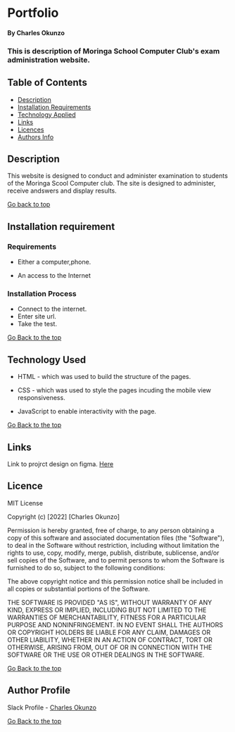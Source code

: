 # Portfolio
#### By Charles Okunzo
### This is description of Moringa School Computer Club's exam administration website.

## Table of Contents
+ [Description](#description)
+ [Installation Requirements](#installation)
+ [Technology Applied](#technology)
+ [Links](#links)
+ [Licences](#licences)
+ [Authors Info](#author) 
## Description
This website is designed to conduct and administer examination to students of the Moringa Scool Computer club. The site is designed to administer, receive andswers and display results.

[Go back to top](#portfolio)

## Installation requirement
### Requirements

* Either a computer,phone.

* An access to the Internet
### Installation Process
* Connect to the internet.
* Enter site url.
* Take the test.

[Go Back to the top](#portfolio)

## Technology Used
* HTML - which was used to build the structure of the pages.

* CSS - which was used to style the pages incuding the mobile view responsiveness.
* JavaScript to enable interactivity with the page.

[Go Back to the top](#portfolio)

## Links
Link to projrct design on figma. [Here](https://www.figma.com/file/hpWAIDSRTgCkuJGQbuV434/CodeClub-Project-Design?node-id=40%3A300)


## Licence

MIT License

Copyright (c) [2022] [Charles Okunzo]

Permission is hereby granted, free of charge, to any person obtaining a copy
of this software and associated documentation files (the "Software"), to deal
in the Software without restriction, including without limitation the rights
to use, copy, modify, merge, publish, distribute, sublicense, and/or sell
copies of the Software, and to permit persons to whom the Software is
furnished to do so, subject to the following conditions:

The above copyright notice and this permission notice shall be included in all
copies or substantial portions of the Software.

THE SOFTWARE IS PROVIDED "AS IS", WITHOUT WARRANTY OF ANY KIND, EXPRESS OR
IMPLIED, INCLUDING BUT NOT LIMITED TO THE WARRANTIES OF MERCHANTABILITY,
FITNESS FOR A PARTICULAR PURPOSE AND NONINFRINGEMENT. IN NO EVENT SHALL THE
AUTHORS OR COPYRIGHT HOLDERS BE LIABLE FOR ANY CLAIM, DAMAGES OR OTHER
LIABILITY, WHETHER IN AN ACTION OF CONTRACT, TORT OR OTHERWISE, ARISING FROM,
OUT OF OR IN CONNECTION WITH THE SOFTWARE OR THE USE OR OTHER DEALINGS IN THE
SOFTWARE.

[Go Back to the top](#portfolio)
## Author Profile 

Slack Profile - [Charles Okunzo](CharlesOkunzo)

[Go Back to the top](#portfolio)